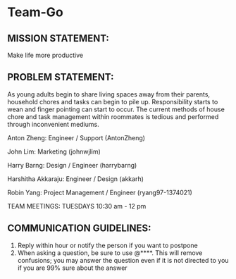 # Team-Go
## MISSION STATEMENT: 

Make life more productive

## PROBLEM STATEMENT:

As young adults begin to share living spaces away from their parents, household chores and tasks can begin to pile up. Responsibility starts to wean and finger pointing can start to occur. The current methods of house chore and task management within roommates is tedious and performed through inconvenient mediums. 

Anton Zheng: Engineer / Support (AntonZheng)

John Lim: Marketing (johnwjlim)

Harry Barng: Design / Engineer (harrybarng)

Harshitha Akkaraju: Engineer / Design (akkarh)

Robin Yang: Project Management / Engineer (ryang97-1374021)

TEAM MEETINGS: TUESDAYS 10:30 am - 12 pm 

## COMMUNICATION GUIDELINES:

1. Reply within hour or notify the person if you want to postpone
2. When asking a question, be sure to use @****. This will remove confusions; you may answer the question even if it is not directed to you if you are 99% sure about the answer





